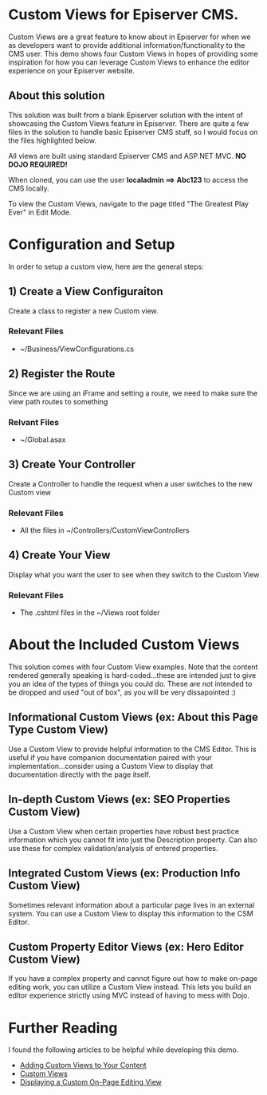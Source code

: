# Custom Views for Episerver CMS.  
Custom Views are a great feature to know about in Episerver for when we as developers want to provide additional information/functionality to the CMS user.  This demo shows four Custom Views in hopes of providing some inspiration for how you can leverage Custom Views to enhance the editor experience on your Episerver website.

## About this solution
This solution was built from a blank Episerver solution with the intent of showcasing the Custom Views feature in Episerver.  There are quite a few files in the solution to handle basic Episerver CMS stuff, so I would focus on the files highlighted below.

All views are built using standard Episerver CMS and ASP.NET MVC.  **NO DOJO REQUIRED!**

When cloned, you can use the user **localadmin ==> Abc123** to access the CMS locally.

To view the Custom Views, navigate to the page titled "The Greatest Play Ever" in Edit Mode.

# Configuration and Setup
In order to setup a custom view, here are the general steps:

## 1) Create a View Configuraiton
Create a class to register a new Custom view.

### Relevant Files
- ~/Business/ViewConfigurations.cs

## 2) Register the Route
Since we are using an iFrame and setting a route, we need to make sure the view path routes to something

### Relvant Files
- ~/Global.asax

## 3) Create Your Controller
Create a Controller to handle the request when a user switches to the new Custom view

### Relevant Files
- All the files in ~/Controllers/CustomViewControllers

## 4) Create Your View
Display what you want the user to see when they switch to the Custom View

### Relevant Files
- The .cshtml files in the ~/Views root folder

# About the Included Custom Views
This solution comes with four Custom View examples.  Note that the content rendered generally speaking is hard-coded...these are intended just to give you an idea of the types of things you could do.  These are not intended to be dropped and used "out of box", as you will be very dissapointed :)

## Informational Custom Views (ex:  About this Page Type Custom View)
Use a Custom View to provide helpful information to the CMS Editor.  This is useful if you have companion documentation paired with your implementation...consider using a Custom View to display that documentation directly with the page itself.

## In-depth Custom Views (ex:  SEO Properties Custom View)
Use a Custom View when certain properties have robust best practice information which you cannot fit into just the Description property.  Can also use these for complex validation/analysis of entered properties.

## Integrated Custom Views (ex:  Production Info Custom View)
Sometimes relevant information about a particular page lives in an external system.  You can use a Custom View to display this information to the CSM Editor.

## Custom Property Editor Views (ex:  Hero Editor Custom View)
If you have a complex property and cannot figure out how to make on-page editing work, you can utilize a Custom View instead.  This lets you build an editor experience strictly using MVC instead of having to mess with Dojo.

# Further Reading
I found the following articles to be helpful while developing this demo.
- [Adding Custom Views to Your Content](https://world.episerver.com/blogs/Linus-Ekstrom/Dates/2014/4/Adding-custom-views-to-your-content/)
- [Custom Views](https://world.episerver.com/blogs/Duong-Nguyen/Dates/2013/12/Custom-views-and-plugin-areas-in-EPiServer-75/)
- [Displaying a Custom On-Page Editing View](http://www.jondjones.com/learn-episerver-cms/episerver-developers-guide/episerver-customizing-episervers-ui/displaying-a-custom-on-page-editing-view)
